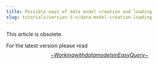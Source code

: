 ```yaml
---
title: Possible ways of data model creation and loading
slug: tutorials/version-3-x/data-model-creation-loading
---
```



This article is obsolete. 

For the latest version please read [$$-Working with data models in EasyQuery-$$](//$aid/d3296080-f7cd-4e32-b6ea-1e5319948c82)